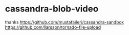 # cassandra-blob-video

thanks
https://github.com/mustafaileri/cassandra-sandbox 
https://github.com/llarsson/tornado-file-upload
